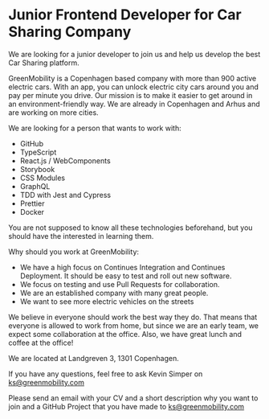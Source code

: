 # Junior Frontend Developer for Car Sharing Company 

We are looking for a junior developer to join us and help us develop the best Car Sharing platform. 

GreenMobility is a Copenhagen based company with more than 900 active electric cars. With an app, you can unlock electric city cars around you and pay per minute you drive. Our mission is to make it easier to get around in an environment-friendly way. We are already in Copenhagen and Arhus and are working on more cities. 

We are looking for a person that wants to work with:  

- GitHub 
- TypeScript 
- React.js / WebComponents 
- Storybook 
- CSS Modules 
- GraphQL 
- TDD with Jest and Cypress 
- Prettier 
- Docker 

You are not supposed to know all these technologies beforehand, but you should have the interested in learning them. 

Why should you work at GreenMobility: 

- We have a high focus on Continues Integration and Continues Deployment. It should be easy to test and roll out new software.  
- We focus on testing and use Pull Requests for collaboration. 
- We are an established company with many great people. 
- We want to see more electric vehicles on the streets  

We believe in everyone should work the best way they do. That means that everyone is allowed to work from home, but since we are an early team, we expect some collaboration at the office. Also, we have great lunch and coffee at the office! 

We are located at Landgreven 3, 1301 Copenhagen. 

If you have any questions, feel free to ask Kevin Simper on ks@greenmobility.com 

Please send an email with your CV and a short description why you want to join and a GitHub Project that you have made to ks@greenmobility.com 

 

 
